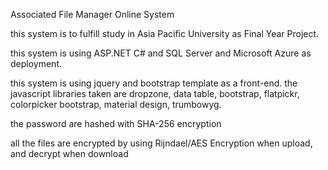 Associated File Manager Online System

this system is to fulfill study in Asia Pacific University as Final Year Project.

this system is using ASP.NET C# and SQL Server and Microsoft Azure as deployment.

this system is using jquery and bootstrap template as a front-end. the javascript libraries taken are dropzone, data table, bootstrap, flatpickr, colorpicker bootstrap, material design, trumbowyg.

the password are hashed with SHA-256 encryption

all the files are encrypted by using Rijndael/AES Encryption when upload, and decrypt when download